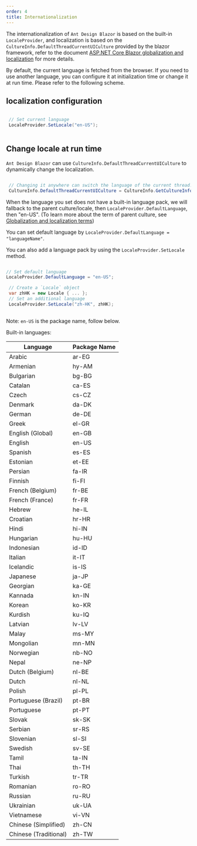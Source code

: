 ```yaml
---
order: 4
title: Internationalization
---
```


The internationalization of `Ant Design Blazor` is based on the built-in `LocaleProvider`, and localization is based on the `CultureInfo.DefaultThreadCurrentUICulture` provided by the blazor framework, 
refer to the document [ASP.NET Core Blazor globalization and localization](https://docs.microsoft.com/en-us/aspnet/core/blazor/globalization-localization?view=aspnetcore-3.1&WT.mc_id=DT-MVP-5003987#localization) for more details.

By default, the current language is fetched from the browser. If you need to use another language, you can configure it at initialization time or change it at run time. Please refer to the following scheme.

## localization configuration

```csharp

 // Set current language
 LocaleProvider.SetLocale("en-US");
 
```

## Change locale at run time

`Ant Design Blazor` can use `CultureInfo.DefaultThreadCurrentUICulture` to dynamically change the localization.

```csharp

 // Changing it anywhere can switch the language of the current thread.
 CultureInfo.DefaultThreadCurrentUICulture = CultureInfo.GetCultureInfo("en-US");

```

When the language you set does not have a built-in language pack, we will fallback to the parent culture/locale, then `LocaleProvider.DefaultLanguage`, then "en-US". (To learn more about the term of parent culture, see [Globalization and localization terms](https://docs.microsoft.com/en-us/aspnet/core/fundamentals/localization?view=aspnetcore-5.0#globalization-and-localization-terms))

You can set default language by `LocaleProvider.DefaultLanguage = "languageName"`.

You can also add a language pack by using the `LocaleProvider.SetLocale` method.

```csharp

// Set default language
LocaleProvider.DefaultLanguage = "en-US";

 // Create a `Locale` object
 var zhHK = new Locale { ... };
 // Set an additional language
 LocaleProvider.SetLocale("zh-HK", zhHK);
 
```

Note: `en-US` is the package name, follow below.

Built-in languages:

| Language              | Package Name |
| --------------------- | -------- |
| Arabic                | ar-EG    |
| Armenian              | hy-AM    |
| Bulgarian             | bg-BG    |
| Catalan               | ca-ES    |
| Czech                 | cs-CZ    |
| Denmark               | da-DK    |
| German                | de-DE    |
| Greek                 | el-GR    |
| English (Global)      | en-GB    |
| English               | en-US    |
| Spanish               | es-ES    |
| Estonian              | et-EE    |
| Persian               | fa-IR    |
| Finnish               | fi-FI    |
| French (Belgium)      | fr-BE    |
| French (France)       | fr-FR    |
| Hebrew                | he-IL    |
| Croatian              | hr-HR    |
| Hindi                 | hi-IN    |
| Hungarian             | hu-HU    |
| Indonesian            | id-ID    |
| Italian               | it-IT    |
| Icelandic             | is-IS    |
| Japanese              | ja-JP    |
| Georgian              | ka-GE    |
| Kannada               | kn-IN    |
| Korean                | ko-KR    |
| Kurdish               | ku-IQ    |
| Latvian               | lv-LV    |
| Malay                 | ms-MY    |
| Mongolian             | mn-MN    |
| Norwegian             | nb-NO    |
| Nepal                 | ne-NP    |
| Dutch (Belgium)       | nl-BE    |
| Dutch                 | nl-NL    |
| Polish                | pl-PL    |
| Portuguese (Brazil)   | pt-BR    |
| Portuguese            | pt-PT    |
| Slovak                | sk-SK    |
| Serbian               | sr-RS    |
| Slovenian             | sl-SI    |
| Swedish               | sv-SE    |
| Tamil                 | ta-IN    |
| Thai                  | th-TH    |
| Turkish               | tr-TR    |
| Romanian              | ro-RO    |
| Russian               | ru-RU    |
| Ukrainian             | uk-UA    |
| Vietnamese            | vi-VN    |
| Chinese (Simplified)  | zh-CN    |
| Chinese (Traditional) | zh-TW    |

